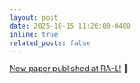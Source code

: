 ```yaml
---
layout: post
date: 2025-10-15 11:26:00-0400
inline: true
related_posts: false
---
```


[New paper published at RA-L!](/publications) :page_facing_up: 
